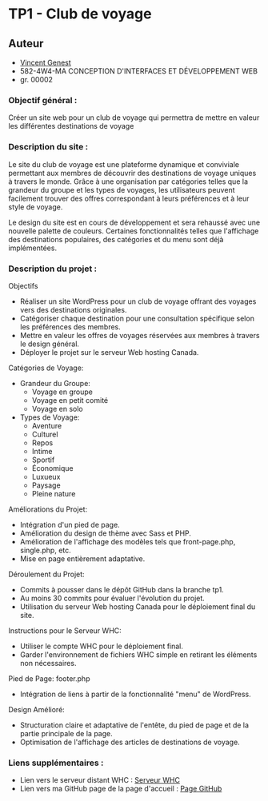 # TP1 - Club de voyage

## Auteur

-   [Vincent Genest](https://github.com/vincent-genest)
-   582-4W4-MA CONCEPTION D'INTERFACES ET DÉVELOPPEMENT WEB
-   gr. 00002

### Objectif général :

Créer un site web pour un club de voyage qui permettra de mettre en valeur les différentes destinations de voyage

### Description du site :

Le site du club de voyage est une plateforme dynamique et conviviale permettant aux membres de découvrir des destinations de voyage uniques à travers le monde. Grâce à une organisation par catégories telles que la grandeur du groupe et les types de voyages, les utilisateurs peuvent facilement trouver des offres correspondant à leurs préférences et à leur style de voyage.

Le design du site est en cours de développement et sera rehaussé avec une nouvelle palette de couleurs. Certaines fonctionnalités telles que l'affichage des destinations populaires, des catégories et du menu sont déjà implémentées.

### Description du projet :

Objectifs

-   Réaliser un site WordPress pour un club de voyage offrant des voyages vers des destinations originales.
-   Catégoriser chaque destination pour une consultation spécifique selon les préférences des membres.
-   Mettre en valeur les offres de voyages réservées aux membres à travers le design général.
-   Déployer le projet sur le serveur Web hosting Canada.

Catégories de Voyage:

-   Grandeur du Groupe:
    -   Voyage en groupe
    -   Voyage en petit comité
    -   Voyage en solo
-   Types de Voyage:
    -   Aventure
    -   Culturel
    -   Repos
    -   Intime
    -   Sportif
    -   Économique
    -   Luxueux
    -   Paysage
    -   Pleine nature

Améliorations du Projet:

-   Intégration d'un pied de page.
-   Amélioration du design de thème avec Sass et PHP.
-   Amélioration de l'affichage des modèles tels que front-page.php, single.php, etc.
-   Mise en page entièrement adaptative.

Déroulement du Projet:

-   Commits à pousser dans le dépôt GitHub dans la branche tp1.
-   Au moins 30 commits pour évaluer l'évolution du projet.
-   Utilisation du serveur Web hosting Canada pour le déploiement final du site.

Instructions pour le Serveur WHC:

-   Utiliser le compte WHC pour le déploiement final.
-   Garder l'environnement de fichiers WHC simple en retirant les éléments non nécessaires.

Pied de Page: footer.php

-   Intégration de liens à partir de la fonctionnalité "menu" de WordPress.

Design Amélioré:

-   Structuration claire et adaptative de l'entête, du pied de page et de la partie principale de la page.
-   Optimisation de l'affichage des articles de destinations de voyage.

### Liens supplémentaires :

-   Lien vers le serveur distant WHC : [Serveur WHC](https://www.whc.ca)
-   Lien vers ma GitHub page de la page d'accueil : [Page GitHub](https://vincent-genest.github.io/4w4-2024-gr2/)
